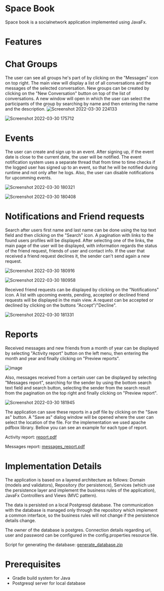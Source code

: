 # Space Book
Space book is a socialnetwork application implemented using JavaFx.

# Features
# Chat Groups
The user can see all groups he's part of by clicking on the "Messages" icon on top right. The main view will display a list of all conversations and the messages of
the selected conversation. New groups can be created by clicking on the "New Conversation" button on top of the list of conversations. A new window will open in which
the user can select the participants of the group by searching by name and then entering the name and the description.
![Screenshot 2022-03-30 224133](https://user-images.githubusercontent.com/93886764/160917600-48f5ad7a-6ea0-46dc-812d-6bc68124b022.png)

![Screenshot 2022-03-30 175712](https://user-images.githubusercontent.com/93886764/160865542-8ffc4ad8-2bd4-44f7-8c5c-b6b2072489d6.png)

# Events
The user can create and sign up to an event. After signing up, if the event date is close to the current date, the user will be notified. The event notification system
uses a separate thread that from time to time checks if the logged user has signed up to an event, so that he will be notified during runtime and not only after he
logs. Also, the user can disable notifications for upcomming events.

![Screenshot 2022-03-30 180321](https://user-images.githubusercontent.com/93886764/160867074-4b81706b-d41d-4e29-93d7-f0c742eb4200.png)

![Screenshot 2022-03-30 180408](https://user-images.githubusercontent.com/93886764/160867266-011a919b-6b18-4efa-bbce-709097e2b521.png)

# Notifications and Friend requests
Search after users first name and last name can be done using the top text field and then clicking on the "Search" icon. A pagination with links to the found users 
profiles will be displayed. After selecting one of the links, the main page of the user will be displayed, with information regards the status of the friend request,
friends of user and contact info. If the user that received a friend request declines it, the sender can't send again a new request.

![Screenshot 2022-03-30 180916](https://user-images.githubusercontent.com/93886764/160868624-d01f2745-9136-4565-84b8-7490a68f5617.png)

![Screenshot 2022-03-30 180958](https://user-images.githubusercontent.com/93886764/160868767-bf4d7d2b-cdcd-4470-b8aa-c92398e52217.png)

Received friend requests can be displayed by clicking on the "Notifications" icon. A list with upcoming events, pending, accepted or declined friend requests will be 
displayed in the main view. A request can be accepted or declined by clicking on the buttons "Accept"/"Decline".

![Screenshot 2022-03-30 181331](https://user-images.githubusercontent.com/93886764/160869597-50e9b94b-e7ef-4957-8919-048e4c086b3e.png)

# Reports
Received messages and new friends from a month of year can be displayed by selecting "Activity report" button on the left menu, then entering the month and year and
finally clicking on "Preview reports".

![image](https://user-images.githubusercontent.com/93886764/160870207-daeab165-f346-4517-8baa-ec7ac6a405d0.png)

Also, messages received from a certain user can be displayed by selecting "Messages report", searching for the sender by using the bottom search text field and search
button, selecting the sender from the search result from the pagination on the top right and finally clicking on "Preview report".

![Screenshot 2022-03-30 181945](https://user-images.githubusercontent.com/93886764/160870856-9a4a099a-6c07-4b20-b85c-e80089e398b3.png)

The application can save these reports in a pdf file by clicking on the "Save as" button. A "Save as" dialog window will be opened where the user can select the 
location of the file. For the implementation we used apache pdfbox library. Bellow you can see an example for each type of report.

Activity report: 
[report.pdf](https://github.com/paul-maga-pm/space_book/files/8381803/report.pdf)

Messages report: 
[messages_report.pdf](https://github.com/paul-maga-pm/space_book/files/8381827/messages_report.pdf)

# Implementation Details
The application is based on a layered architecture as follows: Domain (models and validators), Repository (for persistence), Services (which use the persistence layer 
and implement the business rules of the application), JavaFx Controlllers and Views (MVC pattern).

The data is persisted on a local Postgresql database. The communication with the database is managed only through the repository which implement a common interface,
so the business rules will not change if the persistence details change.

The owner of the database is postgres. Connection details regarding url, user and password can be configured in the config.properties resource file.

Script for generating the database:
[generate_database.zip](https://github.com/paul-maga-pm/space_book/files/8381964/generate_database.zip)

# Prerequisites
- Gradle build system for Java
- Postgresql server for local database
